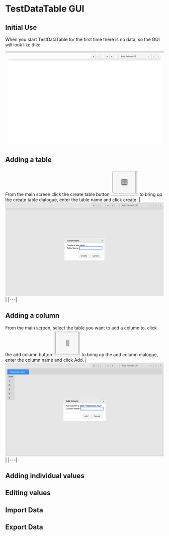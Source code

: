 # TestDataTable GUI

## Initial Use
When you start TestDataTable for the first time there is no data, so the GUI will look like this:

|![Main Page Initial](Images/v0.2.0-MainPageInitial.png)|
|---|

## Adding a table
From the main screen click the create table button ![create table button](Images/v0.2.0-ButtonCreateTable.png) to bring up the create table dialogue, enter the table name and click create.
|![create table dialogue](Images/v0.2.0-CreateTable.png)|
|---|

## Adding a column
From the main screen, select the table you want to add a column to, click the add column button ![add column button](Images/v0.2.0-ButtonAddColumn.png) to bring up the add column dialogue, enter the column name and click Add.
|![add column dialogue](Images/v0.2.0-AddColumn.png)|
|---|

## Adding individual values

## Editing values

## Import Data

## Export Data
